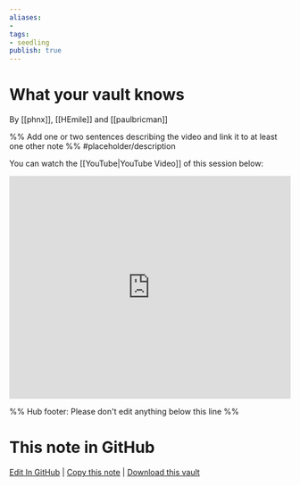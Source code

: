 ```yaml
---
aliases: 
- 
tags:
- seedling
publish: true
---
```


# What your vault knows

By [[phnx]], [[HEmile]] and [[paulbricman]]

%% Add one or two sentences describing the video and link it to at least one other note %%
#placeholder/description 

You can watch the [[YouTube|YouTube Video]] of this session below:

<iframe width="100%" height="400px" src="https://www.youtube.com/embed/58-Ue2mDy0k" title="YouTube video player" frameborder="0" allow="accelerometer; autoplay; clipboard-write; encrypted-media; gyroscope; picture-in-picture" allowfullscreen></iframe>

%% Hub footer: Please don't edit anything below this line %%

# This note in GitHub

<span class="git-footer">[Edit In GitHub](https://github.dev/obsidian-community/obsidian-hub/blob/main/04%20-%20Guides%2C%20Workflows%2C%20%26%20Courses/Community%20Talks/What%20your%20vault%20knows.md "git-hub-edit-note") | [Copy this note](https://raw.githubusercontent.com/obsidian-community/obsidian-hub/main/04%20-%20Guides%2C%20Workflows%2C%20%26%20Courses/Community%20Talks/What%20your%20vault%20knows.md "git-hub-copy-note") | [Download this vault](https://github.com/obsidian-community/obsidian-hub/archive/refs/heads/main.zip "git-hub-download-vault") </span>